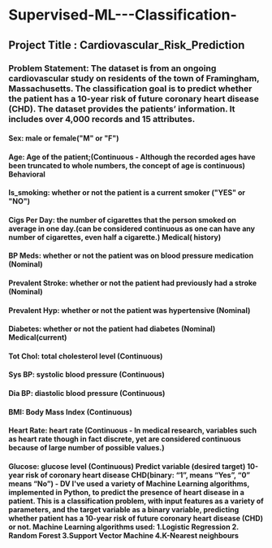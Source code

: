 # Supervised-ML---Classification-
## Project Title : Cardiovascular_Risk_Prediction
### Problem Statement: The dataset is from an ongoing cardiovascular study on residents of the town of Framingham, Massachusetts. The classification goal is to predict whether the patient has a 10-year risk of future coronary heart disease (CHD). The dataset provides the patients’ information. It includes over 4,000 records and 15 attributes.                                                                                                                                                                       
#### Sex: male or female("M" or "F")
#### Age: Age of the patient;(Continuous - Although the recorded ages have been truncated to whole numbers, the concept of age is continuous) Behavioral
#### Is_smoking: whether or not the patient is a current smoker ("YES" or "NO")
#### Cigs Per Day: the number of cigarettes that the person smoked on average in one day.(can be considered continuous as one can have any number of cigarettes, even half a cigarette.) Medical( history)
#### BP Meds: whether or not the patient was on blood pressure medication (Nominal)
#### Prevalent Stroke: whether or not the patient had previously had a stroke (Nominal)
#### Prevalent Hyp: whether or not the patient was hypertensive (Nominal)
#### Diabetes: whether or not the patient had diabetes (Nominal) Medical(current)
#### Tot Chol: total cholesterol level (Continuous)
#### Sys BP: systolic blood pressure (Continuous)
#### Dia BP: diastolic blood pressure (Continuous)
#### BMI: Body Mass Index (Continuous)
#### Heart Rate: heart rate (Continuous - In medical research, variables such as heart rate though in fact discrete, yet are considered continuous because of large number of possible values.)
#### Glucose: glucose level (Continuous) Predict variable (desired target) 10-year risk of coronary heart disease CHD(binary: “1”, means “Yes”, “0” means “No”) - DV                                                                                                                                                                                                                                                                                                                                                          I've used a variety of Machine Learning algorithms, implemented in Python, to predict the presence of heart disease in a patient. This is a classification problem, with input features as a variety of parameters, and the target variable as a binary variable, predicting whether patient has a 10-year risk of future coronary heart disease (CHD) or not.                                                                                                                                                            Machine Learning algorithms used:                                                                                                                         1.Logistic Regression                                                                                                                                                   2. Random Forest                                                                                                                                                       3.Support Vector Machine                                                                                                                                               4.K-Nearest neighbours                                                                                                                                                                 
